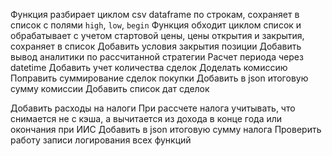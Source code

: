 Функция разбирает циклом csv dataframe по строкам, сохраняет в список с полями `high`, `low`, `begin`
Функция обходит циклом список и обрабатывает с учетом стартовой цены, цены открытия и закрытия, сохраняет в список
Добавить условия закрытия позиции
Добавить вывод аналитики по рассчитанной стратегии
Расчет периода через datetime
Добавить учет количества сделок
Доделать комиссию
Поправить суммирование сделок покупки
Добавить в json итоговую сумму комиссии
Добавить список дат сделок

Добавить расходы на налоги
При рассчете налога учитывать, что снимается не с кэша, а вычитается из дохода в конце года или окончания при ИИС
Добавить в json итоговую сумму налога
Проверить работу записи логирования всех функций